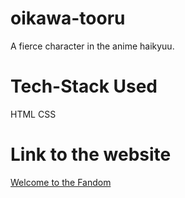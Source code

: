 # oikawa-tooru
A fierce character in the anime haikyuu. 

# Tech-Stack Used

HTML
CSS

# Link to the website

[Welcome to the Fandom](https://aditi002-holo.github.io/oikawa-tooru/)
